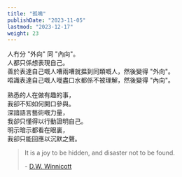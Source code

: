 ```yaml
---
title: "孤鳴"
publishDate: "2023-11-05"
lastmod: "2023-12-17"
weight: 23
---
```


人冇分 "外向" 同 "內向"。<br/>
人都只係想表現自己。<br/>
善於表達自己嘅人嘈兩嘈就揾到同類嘅人，然後變得 "外向"。<br/>
唔識表達自己嘅人嘥盡口水都係不被理解，然後變得 "內向"。<br/>

熟悉的人在做有趣的事，<br/>
我卻不知如何開口參與。<br/>
深諳語言藝術嘅力量，<br/>
我卻只懂得以行動證明自己。<br/>
明示暗示都看在眼裏，<br/>
我卻只能回應以沉默之聲。<br/>

> It is a joy to be hidden, and disaster not to be found.
>
> \- [D.W. Winnicott](https://www.goodreads.com/quotes/400884-it-is-a-joy-to-be-hidden-and-disaster-not)

